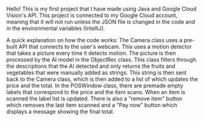 Hello! This is my first project that I have made using Java and Google Cloud Vision's API. 
This project is connected to my Google Cloud account, meaning that it will not run unless 
the JSON file is changed in the code and in the environmental variables (IntelliJ).

A quick explanation on how the code works:
The Camera class uses a pre-built API that connects to the user's webcam. 
This uses a motion detector that takes a picture every time it detects motion.
The picture is then processed by the AI model in the ObjectRec class. This class
filters through the descriptions that the AI detected and only returns the fruits and
vegetables that were manually added as strings.
This string is then sent back to the Camera class, which is then added to a list of which updates
the price and the total. 
In the POSWindow class, there are premade empty labels that correspond to the price and the item scans.
When an item is scanned the label list is updated. There is also a "remove item" button which removes the last item scanned
and a "Pay now" button which displays a message showing the final total.
